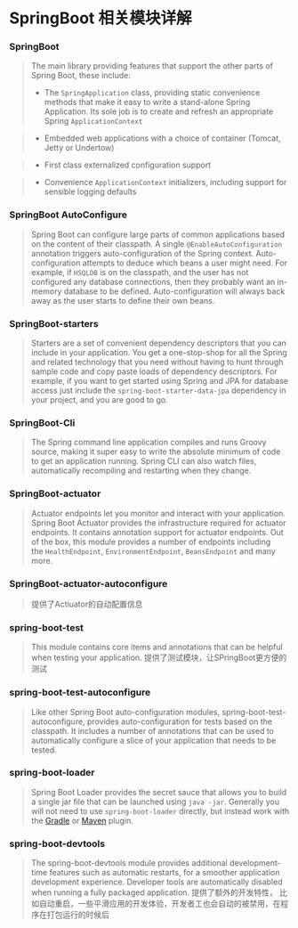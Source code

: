 # SpringBoot 相关模块详解





### SpringBoot 
> The main library providing features that support the other parts of Spring Boot, these include:
> - The `SpringApplication` class, providing static convenience methods that make it easy to write a stand-alone Spring Application. Its sole job is to create and refresh an appropriate Spring `ApplicationContext`

> - Embedded web applications with a choice of container (Tomcat, Jetty or Undertow)

> - First class externalized configuration support

> - Convenience `ApplicationContext` initializers, including support for sensible logging defaults






### SpringBoot AutoConfigure
> Spring Boot can configure large parts of common applications based on the content of their classpath. A single `@EnableAutoConfiguration` annotation triggers auto-configuration of the Spring context.
> Auto-configuration attempts to deduce which beans a user might need. For example, if `HSQLDB` is on the classpath, and the user has not configured any database connections, then they probably want an in-memory database to be defined. Auto-configuration will always back away as the user starts to define their own beans.



### SpringBoot-starters
> Starters are a set of convenient dependency descriptors that you can include in your application. You get a one-stop-shop for all the Spring and related technology that you need without having to hunt through sample code and copy paste loads of dependency descriptors. For example, if you want to get started using Spring and JPA for database access just include the `spring-boot-starter-data-jpa` dependency in your project, and you are good to go.



### SpringBoot-Cli
> The Spring command line application compiles and runs Groovy source, making it super easy to write the absolute minimum of code to get an application running. Spring CLI can also watch files, automatically recompiling and restarting when they change.



### SpringBoot-actuator
> Actuator endpoints let you monitor and interact with your application. Spring Boot Actuator provides the infrastructure required for actuator endpoints. It contains annotation support for actuator endpoints. Out of the box, this module provides a number of endpoints including the `HealthEndpoint`, `EnvironmentEndpoint`, `BeansEndpoint` and many more.





### SpringBoot-actuator-autoconfigure
> 提供了Actiuator的自动配置信息





### spring-boot-test
> This module contains core items and annotations that can be helpful when testing your application.
> 提供了测试模块，让SPringBoot更方便的测试



### spring-boot-test-autoconfigure
> Like other Spring Boot auto-configuration modules, spring-boot-test-autoconfigure, provides auto-configuration for tests based on the classpath. It includes a number of annotations that can be used to automatically configure a slice of your application that needs to be tested.





### spring-boot-loader
> Spring Boot Loader provides the secret sauce that allows you to build a single jar file that can be launched using `java -jar`. Generally you will not need to use `spring-boot-loader` directly, but instead work with the [Gradle](https://github.com/spring-projects/spring-boot/blob/master/spring-boot-project/spring-boot-tools/spring-boot-gradle-plugin) or [Maven](https://github.com/spring-projects/spring-boot/blob/master/spring-boot-project/spring-boot-tools/spring-boot-maven-plugin) plugin.



### spring-boot-devtools
> The spring-boot-devtools module provides additional development-time features such as automatic restarts, for a smoother application development experience. Developer tools are automatically disabled when running a fully packaged application.
> 提供了额外的开发特性， 比如自动重启，一些平滑应用的开发体验，开发者工也会自动的被禁用，在程序在打包运行的时候后
